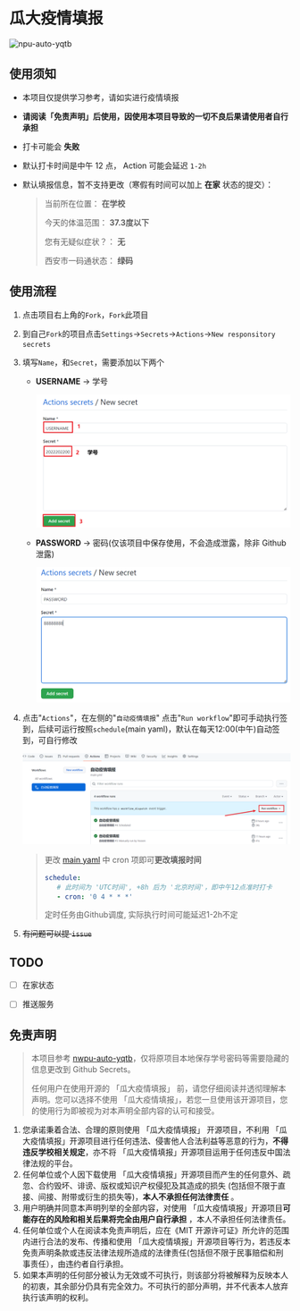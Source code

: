 # 瓜大疫情填报

![npu-auto-yqtb](https://socialify.git.ci/Yoosen/npu-auto-yqtb/image?description=1&font=KoHo&forks=1&pattern=Formal%20Invitation&stargazers=1&theme=Light)

## 使用须知

- 本项目仅提供学习参考，请如实进行疫情填报

- **请阅读「免责声明」后使用，因使用本项目导致的一切不良后果请使用者自行承担**

- 打卡可能会 **失败**

- 默认打卡时间是中午 12 点， Action 可能会延迟 `1-2h`

- 默认填报信息，暂不支持更改（寒假有时间可以加上 **在家** 状态的提交）：

  > 当前所在位置：     **在学校**
  >
  > 今天的体温范围：   **37.3度以下**
  >
  > 您有无疑似症状？： **无**
  >
  > 西安市一码通状态： **绿码**

## 使用流程

1. 点击项目右上角的`Fork`，`Fork`此项目

2. 到自己`Fork`的项目点击`Settings`->`Secrets`->`Actions`->`New responsitory secrets`

3. 填写`Name`，和`Secret`，需要添加以下两个
   - **USERNAME** -> 学号

     <img src="./img/secret.png" alt="secrt" style="zoom:80%;" />

   - **PASSWORD** -> 密码(仅该项目中保存使用，不会造成泄露，除非 Github 泄露)

     <img src="./img/secret2.png" style="zoom:80%;" />

4. 点击"`Actions`"，在左侧的"`自动疫情填报`" 点击"`Run workflow`"即可手动执行签到，后续可运行按照`schedule`(main yaml)，默认在每天12:00(中午)自动签到，可自行修改

   ![](./img/action.png)

   > 更改 [main yaml](.github/workflows/main.yml) 中 cron 项即可**更改填报时间**
   >
   > ``` yaml
   > schedule:
   >    # 此时间为 'UTC时间', +8h 后为 '北京时间'，即中午12点准时打卡
   >    - cron: '0 4 * * *' 
   > ```
   > 定时任务由Github调度, 实际执行时间可能延迟1-2h不定

5. ~~有问题可以提 `issue`~~



## TODO

- [ ] 在家状态
- [ ] 推送服务



## 免责声明

> 本项目参考 [nwpu-auto-yqtb](https://github.com/2ndelement/nwpu-auto-yqtb)，仅将原项目本地保存学号密码等需要隐藏的信息更改到 Github Secrets。
>
> 任何用户在使用开源的 「瓜大疫情填报」 前，请您仔细阅读并透彻理解本声明。您可以选择不使用 「瓜大疫情填报」，若您一旦使用该开源项目，您的使用行为即被视为对本声明全部内容的认可和接受。

1. 您承诺秉着合法、合理的原则使用 「瓜大疫情填报」 开源项目，不利用 「瓜大疫情填报」开源项目进行任何违法、侵害他人合法利益等恶意的行为，**不得违反学校相关规定**，亦不将 「瓜大疫情填报」开源项目运用于任何违反中国法律法规的平台。
2. 任何单位或个人因下载使用 「瓜大疫情填报」开源项目而产生的任何意外、疏忽、合约毁坏、诽谤、版权或知识产权侵犯及其造成的损失 (包括但不限于直接、间接、附带或衍生的损失等)，**本人不承担任何法律责任** 。
3. 用户明确并同意本声明列举的全部内容，对使用 「瓜大疫情填报」开源项目**可能存在的风险和相关后果将完全由用户自行承担** ，本人不承担任何法律责任。
4. 任何单位或个人在阅读本免责声明后，应在《MIT 开源许可证》所允许的范围内进行合法的发布、传播和使用 「瓜大疫情填报」开源项目等行为，若违反本免责声明条款或违反法律法规所造成的法律责任(包括但不限于民事赔偿和刑事责任），由违约者自行承担。
5. 如果本声明的任何部分被认为无效或不可执行，则该部分将被解释为反映本人的初衷，其余部分仍具有完全效力。不可执行的部分声明，并不代表本人放弃执行该声明的权利。